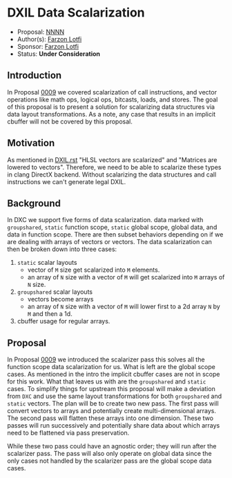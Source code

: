 # DXIL Data Scalarization

* Proposal: [NNNN](NNNN-DXIL-Data-Scalarization.md)
* Author(s): [Farzon Lotfi](https://github.com/farzonl)
* Sponsor: [Farzon Lotfi](https://github.com/farzonl)
* Status: **Under Consideration**

## Introduction

In Proposal [0009](0009-DXIL-Function-Scalarization.md) we covered scalarization
of call instructions, and vector operations like math ops, logical ops, 
bitcasts, loads, and stores. The goal of this proposal is to present a solution
for scalarizing data structures via data layout transformations. As a note, 
any case that results in an implicit cbuffer will not be covered by this
proposal.

## Motivation
As mentioned in [DXIL.rst](https://github.com/microsoft/DirectXShaderCompiler/blob/main/docs/DXIL.rst#vectors) 
"HLSL vectors are scalarized" and "Matrices are lowered to vectors". Therefore,
 we need to be able to scalarize these types in clang DirectX backend. Without
scalarizing the data structures and call instructions we can't generate legal
DXIL.

## Background
In DXC we support five forms of data scalarization. data marked with
`groupshared`, `static` function scope, `static` global scope, global data,
and data in function scope. There are then subset behaviors depending on
if we are dealing with arrays of vectors or vectors. The data 
scalarization can then be broken down into three cases:
1. `static` scalar layouts
   - vector of `M` size get scalarized into `M` elements.
   - an array of `N` size with a vector of `M` will get scalarized into `M` 
     arrays of `N` size.
2. `groupshared` scalar layouts
   - vectors become arrays
   - an array of `N` size with a vector of `M` will lower first to a 2d array 
    `N` by `M` and then a 1d.
3. cbuffer usage for regular arrays.


## Proposal
In Proposal [0009](0009-DXIL-Function-Scalarization.md) we introduced the scalarizer
pass this solves all the function scope data scalarization for us. What is left
are the global scope cases. As mentioned in the intro the implicit cbuffer
cases are not in scope for this work. What that leaves us with are the 
`groupshared` and `static` cases. To simplify things for upstream this proposal
 will make a deviation from `DXC` and use the same layout transformations for 
 both `groupshared` and `static` vectors. The plan will be to create two new pass.
 The first pass will convert vectors to arrays and potentially create 
 multi-dimensional arrays. The second pass will flatten these arrays into one
dimension. These two passes will run successively and potentially share data
about which arrays need to be flattened via pass preservation.

While these two pass could have an agnostic order; they will run after the scalarizer
pass. The pass will also only operate on global data since the only cases not
handled by the scalarizer pass are the global scope data cases. 